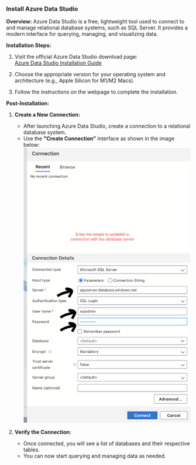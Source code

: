 ### Install Azure Data Studio

**Overview:**
Azure Data Studio is a free, lightweight tool used to connect to and manage relational database systems, such as SQL Server. It provides a modern interface for querying, managing, and visualizing data.

**Installation Steps:**
1. Visit the official Azure Data Studio download page:  
   [Azure Data Studio Installation Guide](https://learn.microsoft.com/en-us/azure-data-studio/download-azure-data-studio?tabs=win-install%2Cwin-user-install%2Credhat-install%2Cwindows-uninstall%2Credhat-uninstall)
   
2. Choose the appropriate version for your operating system and architecture (e.g., Apple Silicon for M1/M2 Macs).  

3. Follow the instructions on the webpage to complete the installation.

**Post-Installation:**
1. **Create a New Connection:**
   - After launching Azure Data Studio, create a connection to a relational database system.
   - Use the **"Create Connection"** interface as shown in the image below:  
     ![Create Connection](./assets/azure-data-studio-imgs/createConnection.png)
   
2. **Verify the Connection:**
   - Once connected, you will see a list of databases and their respective tables.
   - You can now start querying and managing data as needed.
